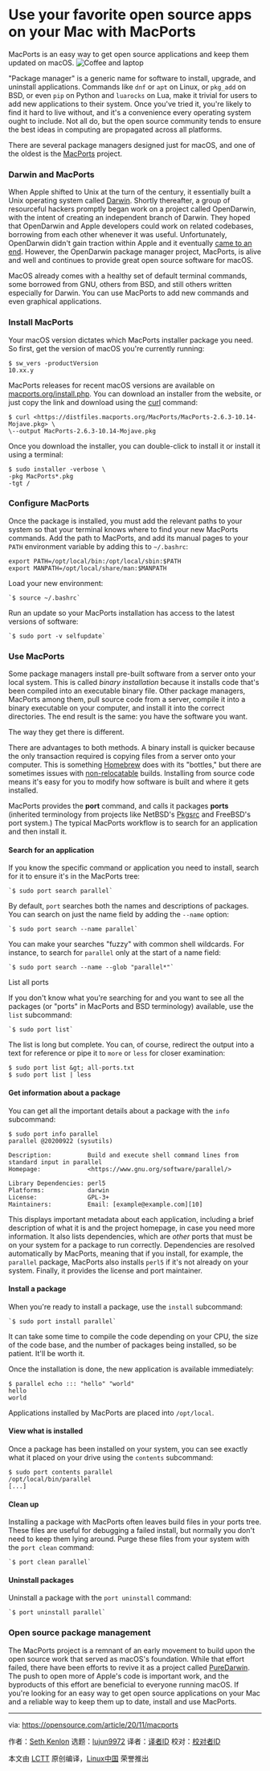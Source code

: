 [#]: collector: (lujun9972)
[#]: translator: ( )
[#]: reviewer: ( )
[#]: publisher: ( )
[#]: url: ( )
[#]: subject: (Use your favorite open source apps on your Mac with MacPorts)
[#]: via: (https://opensource.com/article/20/11/macports)
[#]: author: (Seth Kenlon https://opensource.com/users/seth)

Use your favorite open source apps on your Mac with MacPorts
======
MacPorts is an easy way to get open source applications and keep them
updated on macOS.
![Coffee and laptop][1]

"Package manager" is a generic name for software to install, upgrade, and uninstall applications. Commands like `dnf` or `apt` on Linux, or `pkg_add` on BSD, or even `pip` on Python and `luarocks` on Lua, make it trivial for users to add new applications to their system. Once you've tried it, you're likely to find it hard to live without, and it's a convenience every operating system ought to include. Not all do, but the open source community tends to ensure the best ideas in computing are propagated across all platforms.

There are several package managers designed just for macOS, and one of the oldest is the [MacPorts][2] project.

### Darwin and MacPorts

When Apple shifted to Unix at the turn of the century, it essentially built a Unix operating system called [Darwin][3]. Shortly thereafter, a group of resourceful hackers promptly began work on a project called OpenDarwin, with the intent of creating an independent branch of Darwin. They hoped that OpenDarwin and Apple developers could work on related codebases, borrowing from each other whenever it was useful. Unfortunately, OpenDarwin didn't gain traction within Apple and it eventually [came to an end][4]. However, the OpenDarwin package manager project, MacPorts, is alive and well and continues to provide great open source software for macOS.

MacOS already comes with a healthy set of default terminal commands, some borrowed from GNU, others from BSD, and still others written especially for Darwin. You can use MacPorts to add new commands and even graphical applications.

### Install MacPorts

Your macOS version dictates which MacPorts installer package you need. So first, get the version of macOS you're currently running:


```
$ sw_vers -productVersion
10.xx.y
```

MacPorts releases for recent macOS versions are available on [macports.org/install.php][5]. You can download an installer from the website, or just copy the link and download using the [curl][6] command:


```
$ curl <https://distfiles.macports.org/MacPorts/MacPorts-2.6.3-10.14-Mojave.pkg> \
\--output MacPorts-2.6.3-10.14-Mojave.pkg
```

Once you download the installer, you can double-click to install it or install it using a terminal:


```
$ sudo installer -verbose \
-pkg MacPorts*.pkg
-tgt /
```

### Configure MacPorts

Once the package is installed, you must add the relevant paths to your system so that your terminal knows where to find your new MacPorts commands. Add the path to MacPorts, and add its manual pages to your `PATH` environment variable by adding this to `~/.bashrc`:


```
export PATH=/opt/local/bin:/opt/local/sbin:$PATH
export MANPATH=/opt/local/share/man:$MANPATH
```

Load your new environment:


```
`$ source ~/.bashrc`
```

Run an update so your MacPorts installation has access to the latest versions of software:


```
`$ sudo port -v selfupdate`
```

### Use MacPorts

Some package managers install pre-built software from a server onto your local system. This is called _binary installation_ because it installs code that's been compiled into an executable binary file. Other package managers, MacPorts among them, pull source code from a server, compile it into a binary executable on your computer, and install it into the correct directories. The end result is the same: you have the software you want.

The way they get there is different.

There are advantages to both methods. A binary install is quicker because the only transaction required is copying files from a server onto your computer. This is something [Homebrew][7] does with its "bottles," but there are sometimes issues with [non-relocatable][8] builds. Installing from source code means it's easy for you to modify how software is built and where it gets installed.

MacPorts provides the **port** command, and calls it packages **ports** (inherited terminology from projects like NetBSD's [Pkgsrc][9] and FreeBSD's port system.) The typical MacPorts workflow is to search for an application and then install it.

#### Search for an application

If you know the specific command or application you need to install, search for it to ensure it's in the MacPorts tree:


```
`$ sudo port search parallel`
```

By default, `port` searches both the names and descriptions of packages. You can search on just the name field by adding the `--name` option:


```
`$ sudo port search --name parallel`
```

You can make your searches "fuzzy" with common shell wildcards. For instance, to search for `parallel` only at the start of a name field:


```
`$ sudo port search --name --glob "parallel*"`
```

List all ports

If you don't know what you're searching for and you want to see all the packages (or "ports" in MacPorts and BSD terminology) available, use the `list` subcommand:


```
`$ sudo port list`
```

The list is long but complete. You can, of course, redirect the output into a text for reference or pipe it to `more` or `less` for closer examination:


```
$ sudo port list &gt; all-ports.txt
$ sudo port list | less
```

#### Get information about a package

You can get all the important details about a package with the `info` subcommand:


```
$ sudo port info parallel
parallel @20200922 (sysutils)

Description:          Build and execute shell command lines from standard input in parallel
Homepage:             <https://www.gnu.org/software/parallel/>

Library Dependencies: perl5
Platforms:            darwin
License:              GPL-3+
Maintainers:          Email: [example@example.com][10]
```

This displays important metadata about each application, including a brief description of what it is and the project homepage, in case you need more information. It also lists dependencies, which are _other_ ports that must be on your system for a package to run correctly. Dependencies are resolved automatically by MacPorts, meaning that if you install, for example, the `parallel` package, MacPorts also installs `perl5` if it's not already on your system. Finally, it provides the license and port maintainer.

#### Install a package

When you're ready to install a package, use the `install` subcommand:


```
`$ sudo port install parallel`
```

It can take some time to compile the code depending on your CPU, the size of the code base, and the number of packages being installed, so be patient. It'll be worth it.

Once the installation is done, the new application is available immediately:


```
$ parallel echo ::: "hello" "world"
hello
world
```

Applications installed by MacPorts are placed into `/opt/local`.

#### View what is installed

Once a package has been installed on your system, you can see exactly what it placed on your drive using the `contents` subcommand:


```
$ sudo port contents parallel
/opt/local/bin/parallel
[...]
```

#### Clean up

Installing a package with MacPorts often leaves build files in your ports tree. These files are useful for debugging a failed install, but normally you don't need to keep them lying around. Purge these files from your system with the `port clean` command:


```
`$ port clean parallel`
```

#### Uninstall packages

Uninstall a package with the `port uninstall` command:


```
`$ port uninstall parallel`
```

### Open source package management

The MacPorts project is a remnant of an early movement to build upon the open source work that served as macOS's foundation. While that effort failed, there have been efforts to revive it as a project called [PureDarwin][11]. The push to open more of Apple's code is important work, and the byproducts of this effort are beneficial to everyone running macOS. If you're looking for an easy way to get open source applications on your Mac and a reliable way to keep them up to date, install and use MacPorts.

--------------------------------------------------------------------------------

via: https://opensource.com/article/20/11/macports

作者：[Seth Kenlon][a]
选题：[lujun9972][b]
译者：[译者ID](https://github.com/译者ID)
校对：[校对者ID](https://github.com/校对者ID)

本文由 [LCTT](https://github.com/LCTT/TranslateProject) 原创编译，[Linux中国](https://linux.cn/) 荣誉推出

[a]: https://opensource.com/users/seth
[b]: https://github.com/lujun9972
[1]: https://opensource.com/sites/default/files/styles/image-full-size/public/lead-images/coffee_cafe_brew_laptop_desktop.jpg?itok=G-n1o1-o (Coffee and laptop)
[2]: http://macports.org
[3]: https://en.wikipedia.org/wiki/Darwin_%28operating_system%29
[4]: https://web.archive.org/web/20070111155348/opendarwin.org/en/news/shutdown.html
[5]: https://www.macports.org/install.php
[6]: https://opensource.com/article/20/5/curl-cheat-sheet
[7]: https://opensource.com/article/20/6/homebrew-linux
[8]: https://discourse.brew.sh/t/why-do-bottles-need-to-be-in-home-linuxbrew-linuxbrew/4346/3
[9]: https://opensource.com/article/19/11/pkgsrc-netbsd-linux
[10]: mailto:example@example.com
[11]: http://www.puredarwin.org/

